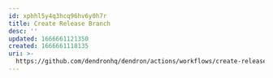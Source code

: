 ```yaml
---
id: xphhl5y4q3hcq96hv6y0h7r
title: Create Release Branch
desc: ''
updated: 1666661121350
created: 1666661118135
uri: >-
  https://github.com/dendronhq/dendron/actions/workflows/create-release-branch.yml
---
```

